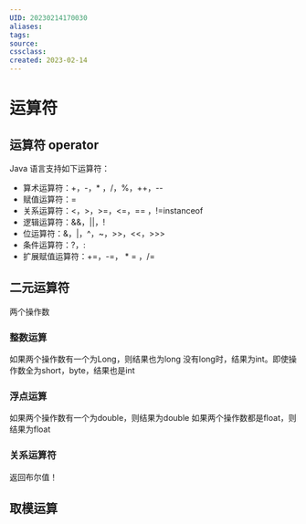 ```yaml
---
UID: 20230214170030 
aliases: 
tags: 
source: 
cssclass: 
created: 2023-02-14
---
```


# 运算符

## 运算符 operator
Java 语言支持如下运算符：
* 算术运算符：+，-，* ，/，%，++，--
* 赋值运算符：=
* 关系运算符：<，>，>=，<=，== ，!=instanceof
* 逻辑运算符：&&，||，!
* 位运算符：&，|，^，~，>>，<<，>>>
* 条件运算符：?，:
* 扩展赋值运算符：+=，-=， * = ，/=
## 二元运算符
两个操作数
### 整数运算
如果两个操作数有一个为Long，则结果也为long
没有long时，结果为int。即使操作数全为short，byte，结果也是int
### 浮点运算
如果两个操作数有一个为double，则结果为double
如果两个操作数都是float，则结果为float
### 关系运算符
返回布尔值！
## 取模运算

